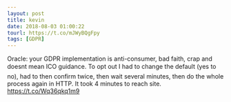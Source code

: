 ```yaml
---
layout: post
title: kevin
date: 2018-08-03 01:00:22
tourl: https://t.co/mJWyBQgFpy
tags: [GDPR]
---
```

Oracle: your GDPR implementation is anti-consumer, bad faith, crap and doesnt mean ICO guidance. To opt out I had to change the default (yes to no), had to then confirm twice, then wait several minutes, then do the whole process again in HTTP. It took 4 minutes to reach site. https://t.co/Wq36qkq1m9